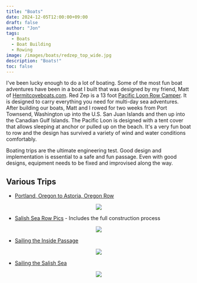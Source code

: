 ```yaml
---
title: "Boats"
date: 2024-12-05T12:00:00+09:00
draft: false
author: "Jon"
tags:
  - Boats
  - Boat Building
  - Rowing
image: /images/boats/redzep_top_wide.jpg
description: "Boats!"
toc: false
---
```


I've been lucky enough to do a lot of boating. Some of the most fun boat adventures have been in a boat I built that was designed by my friend, Matt of [Hermitcoveboats.com](https://hermitcoveboats.com/). Red Zep is a 13 foot [Pacific Loon Row Camper](https://hermitcoveboats.com/pacificloon). It is designed to carry everything you need for multi-day sea adventures. After building our boats, Matt and I rowed for two weeks from Port Townsend, Washington up into the U.S. San Juan Islands and then up into the Canadian Gulf Islands. The Pacific Loon is designed with a tent cover that allows sleeping at anchor or pulled up on the beach. It's a very fun boat to row and the design has survived a variety of wind and water conditions comfortably.

Boating trips are the ultimate engineering test. Good design and implementation is essential to a safe and fun passage. Even with good designs, equipment needs to be fixed and improvised along the way. 


## Various Trips

* [Portland, Oregon to Astoria, Oregon Row](https://www.flickr.com/photos/earthwandering/albums/72177720320205020)

<p align="center">
  <img style="max-width: 500px;" src="/images/boats/astoriarow_sunset.jpg" />
</p>


* [Salish Sea Row Pics](https://www.flickr.com/photos/earthwandering/albums/72157655062288763/) - Includes the full construction process

<p align="center">
  <img style="max-width: 500px;" src="/images/boats/redzep_side.jpg" />
</p>

* [Sailing the Inside Passage](https://www.flickr.com/photos/earthwandering/albums/72157644544117620/)

<p align="center">
  <img style="max-width: 500px;" src="/images/boats/idril.jpg" />
</p>

* [Sailing the Salish Sea](https://www.flickr.com/photos/earthwandering/albums/72157680841154804/)

<p align="center">
  <img style="max-width: 500px;" src="/images/boats/strangewaves.jpg" />
</p>

